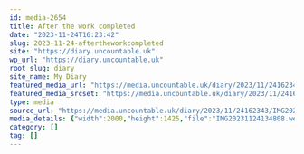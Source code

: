 ```yaml
---
id: media-2654
title: After the work completed
date: "2023-11-24T16:23:42"
slug: 2023-11-24-aftertheworkcompleted
site: "https://diary.uncountable.uk"
wp_url: "https://diary.uncountable.uk"
root_slug: diary
site_name: My Diary
featured_media_url: "https://media.uncountable.uk/diary/2023/11/24162343/IMG20231124134808.webp"
featured_media_srcset: "https://media.uncountable.uk/diary/2023/11/24162343/IMG20231124134808-300x214.webp 300w, https://media.uncountable.uk/diary/2023/11/24162343/IMG20231124134808-1024x730.webp 1024w, https://media.uncountable.uk/diary/2023/11/24162343/IMG20231124134808-150x150.webp 150w, https://media.uncountable.uk/diary/2023/11/24162343/IMG20231124134808-640x456.webp 640w, https://media.uncountable.uk/diary/2023/11/24162343/IMG20231124134808.webp 2000w"
type: media
source_url: "https://media.uncountable.uk/diary/2023/11/24162343/IMG20231124134808.webp"
media_details: {"width":2000,"height":1425,"file":"IMG20231124134808.webp","filesize":234366,"sizes":{"medium":{"file":"IMG20231124134808-300x214.webp","width":300,"height":214,"filesize":27170,"mime_type":"image/webp","source_url":"https://media.uncountable.uk/diary/2023/11/24162343/IMG20231124134808-300x214.webp"},"large":{"file":"IMG20231124134808-1024x730.webp","width":1024,"height":730,"filesize":304250,"mime_type":"image/webp","source_url":"https://media.uncountable.uk/diary/2023/11/24162343/IMG20231124134808-1024x730.webp"},"thumbnail":{"file":"IMG20231124134808-150x150.webp","width":150,"height":150,"filesize":9498,"mime_type":"image/webp","source_url":"https://media.uncountable.uk/diary/2023/11/24162343/IMG20231124134808-150x150.webp"},"mobwidth":{"file":"IMG20231124134808-640x456.webp","width":640,"height":456,"filesize":123860,"mime_type":"image/webp","source_url":"https://media.uncountable.uk/diary/2023/11/24162343/IMG20231124134808-640x456.webp"},"full":{"file":"IMG20231124134808.webp","width":2000,"height":1425,"mime_type":"image/webp","source_url":"https://media.uncountable.uk/diary/2023/11/24162343/IMG20231124134808.webp"}},"image_meta":{"aperture":"0","credit":"","camera":"","caption":"","created_timestamp":"0","copyright":"","focal_length":"0","iso":"0","shutter_speed":"0","title":"","orientation":"0","keywords":[]}}
category: []
tag: []
---
```


